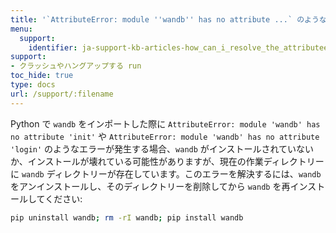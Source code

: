 ```yaml
---
title: '`AttributeError: module ''wandb'' has no attribute ...` のようなエラーをどうやって解決できますか？'
menu:
  support:
    identifier: ja-support-kb-articles-how_can_i_resolve_the_attributeerror_module_wandb_has_no_attribute
support:
- クラッシュやハングアップする run
toc_hide: true
type: docs
url: /support/:filename
---
```


Python で `wandb` をインポートした際に `AttributeError: module 'wandb' has no attribute 'init'` や `AttributeError: module 'wandb' has no attribute 'login'` のようなエラーが発生する場合、`wandb` がインストールされていないか、インストールが壊れている可能性がありますが、現在の作業ディレクトリーに `wandb` ディレクトリーが存在しています。このエラーを解決するには、`wandb` をアンインストールし、そのディレクトリーを削除してから `wandb` を再インストールしてください:

```bash
pip uninstall wandb; rm -rI wandb; pip install wandb
```